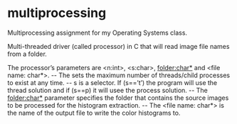 # multiprocessing
Multiprocessing assignment for my Operating Systems class.

Multi-threaded driver (called processor) in C that will read image file
names from a folder. 


The processor’s parameters are <n:int>, <s:char>, <folder:char*> and <file
name: char*>. 
-- The <n> sets the maximum number of threads/child processes to exist at any
time.
-- s is a selector. If (s==’t’) the program will use the thread
solution and if (s==p) it will usee the process solution. 
-- The <folder:char*> parameter
specifies the folder that contains the source images to be processed for the histogram extraction.
-- The <file name: char*> is the name of the output file to write the color
histograms to.

